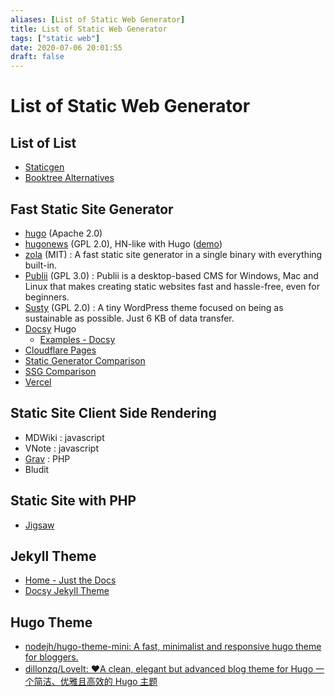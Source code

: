 ```yaml
---
aliases: [List of Static Web Generator]
title: List of Static Web Generator
tags: ["static web"]
date: 2020-07-06 20:01:55
draft: false
---
```


# List of Static Web Generator

## List of List

- [Staticgen](https://www.staticgen.com/)
- [Booktree Alternatives](https://booktree.github.io/alternatives/)

## Fast Static Site Generator

- [hugo](https://github.com/gohugoio/hugo) (Apache 2.0)  
- [hugonews](https://github.com/spaghettiwews/hugonews) (GPL 2.0), HN-like with Hugo ([demo](https://themes.gohugo.io/theme/hugonews/))  
- [zola](https://github.com/getzola/zola) (MIT) : A fast static site generator in a single binary with everything built-in.
- [Publii](https://github.com/GetPublii/Publii) (GPL 3.0) : Publii is a desktop-based CMS for Windows, Mac and Linux that makes creating static websites fast and hassle-free, even for beginners.
- [Susty](https://github.com/jacklenox/susty) (GPL 2.0) : A tiny WordPress theme focused on being as sustainable as possible. Just 6 KB of data transfer.
- [Docsy](https://www.docsy.dev/) Hugo
    - [Examples - Docsy](https://www.docsy.dev/docs/examples/)
- [Cloudflare Pages](https://developers.cloudflare.com/pages/)
- [Static Generator Comparison](https://css-tricks.com/comparing-static-site-generator-build-times/)
- [SSG Comparison](https://www.ionos.com/digitalguide/websites/website-creation/the-best-static-site-generators/)
- [Vercel](https://vercel.com/templates)

## Static Site Client Side Rendering

- MDWiki : javascript
- VNote : javascript
- [Grav](https://getgrav.org/) : PHP
- Bludit

## Static Site with PHP

- [Jigsaw](https://jigsaw.tighten.co/)

## Jekyll Theme

- [Home - Just the Docs](https://just-the-docs.github.io/just-the-docs/)
- [Docsy Jekyll Theme](https://vsoch.github.io/docsy-jekyll/)

## Hugo Theme

- [nodejh/hugo-theme-mini: A fast, minimalist and responsive hugo theme for bloggers.](https://github.com/nodejh/hugo-theme-mini)
- [dillonzq/LoveIt: ❤️A clean, elegant but advanced blog theme for Hugo 一个简洁、优雅且高效的 Hugo 主题](https://github.com/dillonzq/LoveIt)
